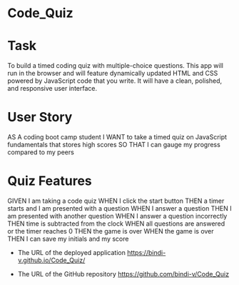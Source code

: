 # Code_Quiz

# Task

To build a timed coding quiz with multiple-choice questions. This app will run in the browser and will feature dynamically updated HTML and CSS powered by JavaScript code that you write. It will have a clean, polished, and responsive user interface.

# User Story

AS A coding boot camp student
I WANT to take a timed quiz on JavaScript fundamentals that stores high scores
SO THAT I can gauge my progress compared to my peers

# Quiz Features

GIVEN I am taking a code quiz
WHEN I click the start button
THEN a timer starts and I am presented with a question
WHEN I answer a question
THEN I am presented with another question
WHEN I answer a question incorrectly
THEN time is subtracted from the clock
WHEN all questions are answered or the timer reaches 0
THEN the game is over
WHEN the game is over
THEN I can save my initials and my score

* The URL of the deployed application
https://bindi-v.github.io/Code_Quiz/

* The URL of the GitHub repository 
https://github.com/bindi-v/Code_Quiz